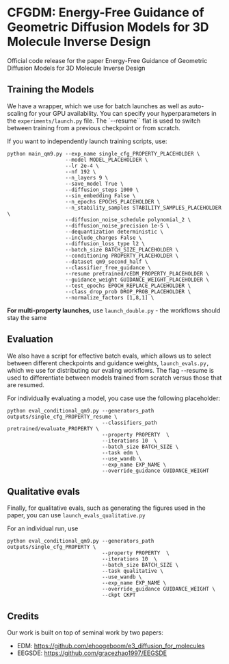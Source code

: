 # CFGDM: Energy-Free Guidance of Geometric Diffusion Models for 3D Molecule Inverse Design

Official code release for the paper Energy-Free Guidance of Geometric Diffusion Models for 3D Molecule Inverse Design

## Training the Models
We have a wrapper, which we use for batch launches as well as auto-scaling for your GPU availability. You can specify your hyperparameters in the `experiments/launch.py` file. The  `--resume`` flat is used to switch between training from a previous checkpoint or from scratch. 

If you want to independently launch training scripts, use: 

```
python main_qm9.py --exp_name single_cfg_PROPERTY_PLACEHOLDER \
                   --model MODEL_PLACEHOLDER \
                   --lr 2e-4 \
                   --nf 192 \
                   --n_layers 9 \
                   --save_model True \
                   --diffusion_steps 1000 \
                   --sin_embedding False \
                   --n_epochs EPOCHS_PLACEHOLDER \
                   --n_stability_samples STABILITY_SAMPLES_PLACEHOLDER \
                   --diffusion_noise_schedule polynomial_2 \
                   --diffusion_noise_precision 1e-5 \
                   --dequantization deterministic \
                   --include_charges False \
                   --diffusion_loss_type l2 \
                   --batch_size BATCH_SIZE_PLACEHOLDER \
                   --conditioning PROPERTY_PLACEHOLDER \
                   --dataset qm9_second_half \
                   --classifier_free_guidance \
                   --resume pretrained/cEDM_PROPERTY_PLACEHOLDER \
                   --guidance_weight GUIDANCE_WEIGHT_PLACEHOLDER \
                   --test_epochs EPOCH_REPLACE_PLACEHOLDER \
                   --class_drop_prob DROP_PROB_PLACEHOLDER \
                   --normalize_factors [1,8,1] \
```

**For multi-property launches,** use `launch_double.py` - the workflows should stay the same

## Evaluation
We also have a script for effective batch evals, which allows us to select between different checkpoints and guidance weights, `launch_evals.py,` which we use for distributing our evaling workflows. The flag --resume is used to differentiate between models trained from scratch versus those that are resumed. 

For individually evaluating a model, you case use the following placeholder: 

```
python eval_conditional_qm9.py --generators_path outputs/single_cfg_PROPERTY_resume \
                               --classifiers_path pretrained/evaluate_PROPERTY \
                               --property PROPERTY  \
                               --iterations 10  \
                               --batch_size BATCH_SIZE \
                               --task edm \
                               --use_wandb \
                               --exp_name EXP_NAME \
                               --override_guidance GUIDANCE_WEIGHT
```

## Qualitative evals
Finally, for qualitative evals, such as generating the figures used in the paper, you can use `launch_evals_qualitative.py`

For an individual run, use
```
python eval_conditional_qm9.py --generators_path outputs/single_cfg_PROPERTY \
                               --property PROPERTY  \
                               --iterations 10  \
                               --batch_size BATCH_SIZE \
                               --task qualitative \
                               --use_wandb \
                               --exp_name EXP_NAME \
                               --override_guidance GUIDANCE_WEIGHT \
                               --ckpt CKPT
```

## Credits
Our work is built on top of seminal work by two papers: 
* EDM: https://github.com/ehoogeboom/e3_diffusion_for_molecules
* EEGSDE: https://github.com/gracezhao1997/EEGSDE
